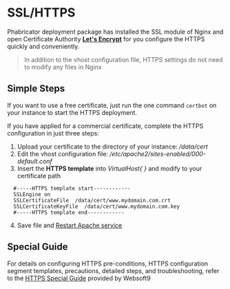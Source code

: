 # SSL/HTTPS

Phabricator deployment package has installed the SSL module of Nginx and open Certificate Authority **[Let's Encrypt](https://letsencrypt.org/)** for you configure the HTTPS quickly and conveniently.

> In addition to the vhost configuration file, HTTPS settings do not need to modify any files in Nginx

## Simple Steps

If you want to use a free certificate, just run the one command `certbot` on your instance to start the HTTPS deployment.

If you have applied for a commercial certificate, complete the HTTPS configuration in just three steps:

1. Upload your certificate to the directory of your instance: */data/cert* 
2. Edit the vhost configuration file: */etc/apache2/sites-enabled/000-default.conf* 
3. Insert the **HTTPS template** into *VirtualHost{  }* and modify to your certificate path
 ``` text
   #-----HTTPS template start------------
   SSLEngine on
   SSLCertificateFile  /data/cert/www.mydomain.com.crt
   SSLCertificateKeyFile  /data/cert/www.mydomain.com.key
   #-----HTTPS template end------------
   ```
4. Save file and [Restart Apache service](/admin-services.md)

## Special Guide

For details on configuring HTTPS pre-conditions, HTTPS configuration segment templates, precautions, detailed steps, and troubleshooting, refer to the [HTTPS Special Guide](https://support.websoft9.com/docs/faq/tech-https.html#apache) provided by Websoft9 